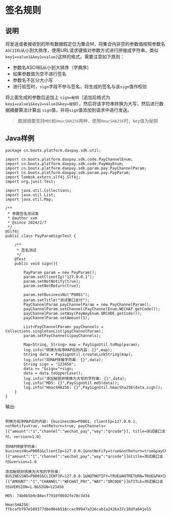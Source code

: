 # 签名规则

## 说明

将发送或者接收到的所有数据假定位为集合M，将集合内非空的参数值按照参数名`ASCII码`从小到大排序，使用URL请求键值对参数方式进行拼接成字符串，类似`key1=value1&key2=value2`这样的格式。需要注意如下原则：

- 参数名ASCII码从小到大排序（字典序）
- 如果参数值为空不进行签名
- 参数名不区分大小写
- 进行验签时，`sign`字段不参与签名，将生成的签名与该`sign`值作校验

将上面生成的参数后追加上 `sign=秘钥`（追加后格式为 `key1=value1&key2=value2&key=秘钥`），然后将该字符串转换为大写，然后进行数据摘要算法计算出 `sign`值，并将`sign`值添加到请求中进行发送。

> 数据摘要支持`MD5`和`HmacSHA256`两种，使用`HmacSHA256`时，key值为秘钥

## Java样例

```jave
package cn.bootx.platform.daxpay.sdk.util;

import cn.bootx.platform.daxpay.sdk.code.PayChannelEnum;
import cn.bootx.platform.daxpay.sdk.code.PayWayEnum;
import cn.bootx.platform.daxpay.sdk.param.pay.PayChannelParam;
import cn.bootx.platform.daxpay.sdk.param.pay.PayParam;
import lombok.extern.slf4j.Slf4j;
import org.junit.Test;

import java.util.Collections;
import java.util.List;
import java.util.Map;

/**
 * 参数签名测试类
 * @author xxm
 * @since 2024/2/7
 */
@Slf4j
public class PayParamSignTest {

    /**
     * 签名测试
     */
    @Test
    public void sign(){

        PayParam param = new PayParam();
        param.setClientIp("127.0.0.1");
        param.setNotNotify(true);
        param.setNotReturn(true);

        param.setBusinessNo("P0001");
        param.setTitle("测试接口支付");
        PayChannelParam payChannelParam = new PayChannelParam();
        payChannelParam.setChannel(PayChannelEnum.WECHAT.getCode());
        payChannelParam.setWay(PayWayEnum.QRCODE.getCode());
        payChannelParam.setAmount(1);

        List<PayChannelParam> payChannels = Collections.singletonList(payChannelParam);
        param.setPayChannels(payChannels);

        Map<String, String> map = PaySignUtil.toMap(param);
        log.info("转换为有序MAP后的内容: {}",map);
        String data = PaySignUtil.createLinkString(map);
        log.info("将MAP拼接字符串: {}",data);
        String sign = "123456";
        data += "&sign="+sign;
        data = data.toUpperCase();
        log.info("添加秘钥并转换为大写的字符串: {}",data);
        log.info("MD5: {}",PaySignUtil.md5(data));
        log.info("HmacSHA256: {}",PaySignUtil.hmacSha256(data,sign));
    }
}

```

输出:

```shell

转换为有序MAP后的内容: {businessNo=P0001, clientIp=127.0.0.1, notNotify=true, notReturn=true, payChannels=[{"amount":"1","channel":"wechat_pay","way":"qrcode"}], title=测试接口支付, version=1.0}

将MAP拼接字符串: businessNo=P0001&clientIp=127.0.0.1&notNotify=true&notReturn=true&payChannels=[{"amount":"1","channel":"wechat_pay","way":"qrcode"}]&title=测试接口支付&version=1.0

添加秘钥并转换为大写的字符串: BUSINESSNO=P0001&CLIENTIP=127.0.0.1&NOTNOTIFY=TRUE&NOTRETURN=TRUE&PAYCHANNELS=[{"AMOUNT":"1","CHANNEL":"WECHAT_PAY","WAY":"QRCODE"}]&TITLE=测试接口支付&VERSION=1.0&SIGN=123456

MD5: 74b0b5b9c86ecf7910f0692fe70c3434

HmacSHA256: ffbcafb707e589377dbe06eb516ccac99947a326cab1a2426a37c18dfa641e15
```

